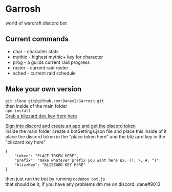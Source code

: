 # Garrosh
world of warcraft discord bot

## Current commands  
* char - character stats  
* mythic - highest mythic+ key for character
* prog - a guilds current raid progress  
* roster - current raid roster  
* sched - current raid schedule  

## Make your own version
```git clone git@github.com:Danex2/Garrosh.git```  
then inside of the main folder   
```npm install```    
[Grab a blizzard dev key from here](https://dev.battle.net/)  

[Sign into discord and create an app and get the discord token](https://discordapp.com/developers/docs/intro)    
Inside the main folder create a botSettings.json file and place this inside of it
place the discord token in the "place token here" and the blizzard key in the "blizzard key here"  
```
{
    "token": "PLACE TOKEN HERE",
    "prefix": "make whatever prefix you want here Ex. (!, >, #, ^)",
    "blizzKey": "BLIZZARD KEY HERE"
}
```
then just run the bot by running `nodemon bot.js`  
that should be it, if you have any problems dm me on discord. dane#9013
